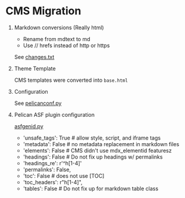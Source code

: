 # CMS Migration

1. Markdown conversions (Really html)

   - Rename from mdtext to md
   - Use // hrefs instead of http or https

   See [changes.txt](changes.txt)

2. Theme Template

   CMS templates were converted into `base.html`

3. Configuration

   See [pelicanconf.py](../pelicanconf.py)

4. Pelican ASF plugin configuration

   [asfgenid.py](../theme/plugins/asfgenid.py)

   - 'unsafe_tags': True  # allow style, script, and iframe tags
   - 'metadata': False    # no metadata replacement in markdown files
   - 'elements': False    # CMS didn't use mdx_elementid featuresz
   - 'headings': False    # Do not fix up headings w/ permalinks
   - 'headings_re': r'^h[1-4]'
   - 'permalinks': False,
   - 'toc': False         # does not use [TOC]
   - 'toc_headers': r"h[1-4]",
   - 'tables': False      # Do not fix up for markdown table class
